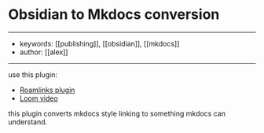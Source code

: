 # Obsidian to Mkdocs conversion
---
- keywords: [[publishing]], [[obsidian]], [[mkdocs]]
- author: [[alex]]
---
use this plugin: 

- [Roamlinks plugin](https://github.com/Jackiexiao/mkdocs-roamlinks-plugin)
- [Loom video](https://www.loom.com/share/b43049e0e4154b8f8e9f184d15706468)

this plugin converts mkdocs style linking to something mkdocs can understand. 
